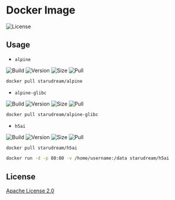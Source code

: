 # Docker Image

![License](https://img.shields.io/badge/License-Apache%20License%202.0-blue)

## Usage

- `alpine`

![Build](https://img.shields.io/docker/cloud/build/starudream/alpine)
![Version](https://img.shields.io/docker/v/starudream/alpine)
![Size](https://img.shields.io/docker/image-size/starudream/alpine/latest)
![Pull](https://img.shields.io/docker/pulls/starudream/alpine)

```bash
docker pull starudream/alpine
```

- `alpine-glibc`

![Build](https://img.shields.io/docker/cloud/build/starudream/alpine-glibc)
![Version](https://img.shields.io/docker/v/starudream/alpine-glibc)
![Size](https://img.shields.io/docker/image-size/starudream/alpine-glibc/latest)
![Pull](https://img.shields.io/docker/pulls/starudream/alpine-glibc)

```bash
docker pull starudream/alpine-glibc
```

- `h5ai`

![Build](https://img.shields.io/docker/cloud/build/starudream/h5ai)
![Version](https://img.shields.io/docker/v/starudream/h5ai)
![Size](https://img.shields.io/docker/image-size/starudream/h5ai/latest)
![Pull](https://img.shields.io/docker/pulls/starudream/h5ai)

```bash
docker pull starudream/h5ai
```

```bash
docker run -d -p 80:80 -v /home/username:/data starudream/h5ai
```

## License

[Apache License 2.0](./LICENSE)
